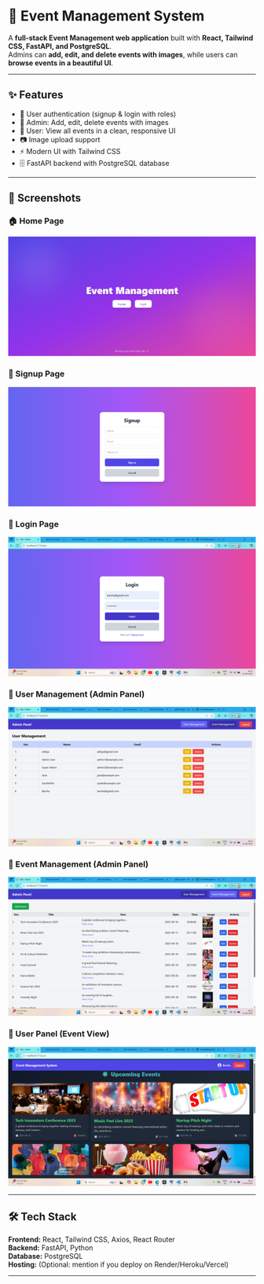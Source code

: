 # 🎉 Event Management System

A **full-stack Event Management web application** built with **React, Tailwind CSS, FastAPI, and PostgreSQL**.  
Admins can **add, edit, and delete events with images**, while users can **browse events in a beautiful UI**.

---

## ✨ Features

- 🔑 User authentication (signup & login with roles)
- 📅 Admin: Add, edit, delete events with images
- 👥 User: View all events in a clean, responsive UI
- 📷 Image upload support
- ⚡ Modern UI with Tailwind CSS
- 🗄️ FastAPI backend with PostgreSQL database

---

## 📸 Screenshots

### 🏠 Home Page

![Home Screenshot](./screenshots/home.png)

### 🔑 Signup Page

![Signup Screenshot](./screenshots/signup.png)

### 🔑 Login Page

![Login Screenshot](./screenshots/login.png)

### 📅 User Management (Admin Panel)

![Admin Screenshot](./screenshots/usermanagement.png)

### 📅 Event Management (Admin Panel)

![Admin Screenshot](./screenshots/eventmanagement.png)

### 👥 User Panel (Event View)

![User Screenshot](./screenshots/userpanel.png)

---

## 🛠️ Tech Stack

**Frontend:** React, Tailwind CSS, Axios, React Router  
**Backend:** FastAPI, Python  
**Database:** PostgreSQL  
**Hosting:** (Optional: mention if you deploy on Render/Heroku/Vercel)

---
